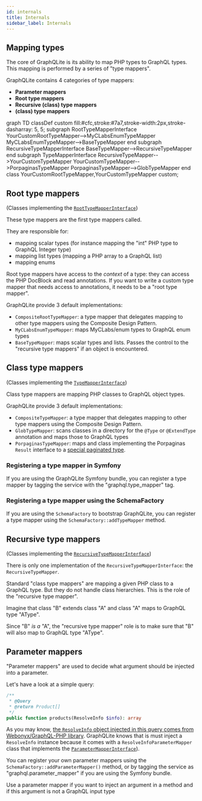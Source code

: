 ```yaml
---
id: internals
title: Internals
sidebar_label: Internals
---
```

<script src="https://unpkg.com/mermaid@8.0.0/dist/mermaid.min.js"></script>

## Mapping types

The core of GraphQLite is its ability to map PHP types to GraphQL types. This mapping is performed by a series of
"type mappers".

GraphQLite contains 4 categories of type mappers:

- **Parameter mappers**
- **Root type mappers**
- **Recursive (class) type mappers**
- **(class) type mappers**


<script>
mermaid.initialize({
  theme: 'forest',
  // themeCSS: '.node rect { fill: red; }',
  logLevel: 3,
  flowchart: { curve: 'linear' },
  gantt: { axisFormat: '%m/%d/%Y' },
  sequence: { actorMargin: 50 },
});
</script>
<div class="mermaid">
  graph TD
  classDef custom fill:#cfc,stroke:#7a7,stroke-width:2px,stroke-dasharray: 5, 5;
  subgraph RootTypeMapperInterface
    YourCustomRootTypeMapper-->MyCLabsEnumTypeMapper
    MyCLabsEnumTypeMapper-->BaseTypeMapper
  end
  subgraph RecursiveTypeMapperInterface
    BaseTypeMapper-->RecursiveTypeMapper
  end
  subgraph TypeMapperInterface
    RecursiveTypeMapper-->YourCustomTypeMapper
    YourCustomTypeMapper-->PorpaginasTypeMapper
    PorpaginasTypeMapper-->GlobTypeMapper
  end
  class YourCustomRootTypeMapper,YourCustomTypeMapper custom;

</div>

## Root type mappers

(Classes implementing the [`RootTypeMapperInterface`](https://github.com/thecodingmachine/graphqlite/blob/master/src/Mappers/Root/RootTypeMapperInterface.php))

These type mappers are the first type mappers called.

They are responsible for:
 
 - mapping scalar types (for instance mapping the "int" PHP type to GraphQL Integer type)
 - mapping list types (mapping a PHP array to a GraphQL list)
 - mapping enums

Root type mappers have access to the *context* of a type: they can access the PHP DocBlock and read annotations.
If you want to write a custom type mapper that needs access to annotations, it needs to be a "root type mapper".

GraphQLite provide 3 default implementations:

 - `CompositeRootTypeMapper`: a type mapper that delegates mapping to other type mappers using the Composite Design Pattern.
 - `MyCLabsEnumTypeMapper`: maps MyCLabs/enum types to GraphQL enum types
 - `BaseTypeMapper`: maps scalar types and lists. Passes the control to the "recursive type mappers" if an object is encountered.

## Class type mappers

(Classes implementing the [`TypeMapperInterface`](https://github.com/thecodingmachine/graphqlite/blob/master/src/Mappers/TypeMapperInterface.php))

Class type mappers are mapping PHP classes to GraphQL object types.

GraphQLite provide 3 default implementations:

 - `CompositeTypeMapper`: a type mapper that delegates mapping to other type mappers using the Composite Design Pattern.
 - `GlobTypeMapper`: scans classes in a directory for the `@Type` or `@ExtendType` annotation and maps those to GraphQL types
 - `PorpaginasTypeMapper`: maps and class implementing the Porpaginas `Result` interface to a [special paginated type](pagination.md).

### Registering a type mapper in Symfony

If you are using the GraphQLite Symfony bundle, you can register a type mapper by tagging the service with the "graphql.type_mapper" tag.

### Registering a type mapper using the SchemaFactory

If you are using the `SchemaFactory` to bootstrap GraphQLite, you can register a type mapper using the `SchemaFactory::addTypeMapper` method.

## Recursive type mappers

(Classes implementing the [`RecursiveTypeMapperInterface`](https://github.com/thecodingmachine/graphqlite/blob/master/src/Mappers/RecursiveTypeMapperInterface.php))

There is only one implementation of the `RecursiveTypeMapperInterface`: the `RecursiveTypeMapper`.

Standard "class type mappers" are mapping a given PHP class to a GraphQL type. But they do not handle class hierarchies.
This is the role of the "recursive type mapper".

Imagine that class "B" extends class "A" and class "A" maps to GraphQL type "AType".

Since "B" *is a* "A", the "recursive type mapper" role is to make sure that "B" will also map to GraphQL type "AType". 

## Parameter mappers

"Parameter mappers" are used to decide what argument should be injected into a parameter.

Let's have a look at a simple query:

```php
/**
 * @Query
 * @return Product[]
 */
public function products(ResolveInfo $info): array
```

As you may know, [the `ResolveInfo` object injected in this query comes from Webonyx/GraphQL-PHP library](query_plan.md).
GraphQLite knows that is must inject a `ResolveInfo` instance because it comes with a `ResolveInfoParameterMapper` class
that implements the [`ParameterMapperInterface`](https://github.com/thecodingmachine/graphqlite/blob/master/src/Mappers/Parameters/ParameterMapperInterface.php)).

You can register your own parameter mappers using the `SchemaFactory::addParameterMapper()` method, or by tagging the
service as "graphql.parameter_mapper" if you are using the Symfony bundle.

<div class="alert alert-info">Use a parameter mapper if you want to inject an argument in a method and if this argument
is not a GraphQL input type</div>
